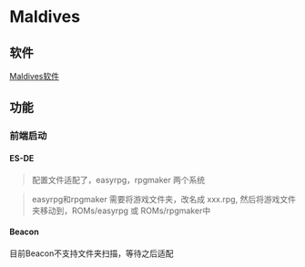 # Maldives

## 软件

[Maldives软件](https://play.google.com/store/apps/details?id=net.miririt.maldivesplayer&hl=en_US)

## 功能

### 前端启动

#### ES-DE

> 配置文件适配了，easyrpg，rpgmaker 两个系统

> easyrpg和rpgmaker 需要将游戏文件夹，改名成 xxx.rpg, 然后将游戏文件夹移动到，ROMs/easyrpg 或 ROMs/rpgmaker中

#### Beacon

目前Beacon不支持文件夹扫描，等待之后适配
